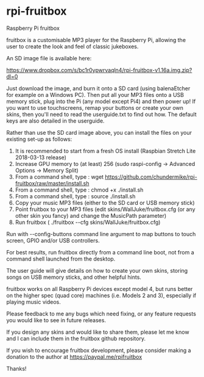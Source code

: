 # rpi-fruitbox
Raspberry Pi fruitbox

fruitbox is a customisable MP3 player for the Raspberry Pi, allowing the user to create the look and feel of classic jukeboxes.

An SD image file is available here:

https://www.dropbox.com/s/bc1r0ypwrvaqln4/rpi-fruitbox-v1.16a.img.zip?dl=0

Just download the image, and burn it onto a SD card (using balenaEtcher for example on a Windows PC).  Then put all your MP3 files onto a USB memory stick, plug into the Pi (any model except Pi4) and then power up!  If you want to use touchscreens, remap your buttons or create your own skins, then you'll need to read the userguide.txt to find out how.  The default keys are also detailed in the userguide.

Rather than use the SD card image above, you can install the files on your existing set-up as follows:

1. It is recommended to start from a fresh OS install (Raspbian Stretch Lite 2018-03-13 release)
2. Increase GPU memory to (at least) 256 (sudo raspi-config -> Advanced Options -> Memory Split)
3. From a command shell, type : wget https://github.com/chundermike/rpi-fruitbox/raw/master/install.sh
4. From a command shell, type : chmod +x ./install.sh
5. From a command shell, type : source ./install.sh
6. Copy your music MP3 files (either to the SD card or USB memory stick)
7. Point fruitbox to your MP3 files (edit skins/WallJuke/fruitbox.cfg (or any other skin you fancy) and change the MusicPath parameter)
8. Run fruitbox ( ./fruitbox --cfg skins/WallJuke/fruitbox.cfg)

Run with --config-buttons command line argument to map buttons to touch screen, GPIO and/or USB controllers.

For best results, run fruitbox directly from a command line boot, not from a command shell launched from the desktop.

The user guide will give details on how to create your own skins, storing songs on USB memory sticks, and other helpful hints.

fruitbox works on all Raspberry Pi devices except model 4, but runs better on the higher spec (quad core) machines (i.e. Models 2 and 3), especially if playing music videos.

Please feedback to me any bugs which need fixing, or any feature requests you would like to see in future releases.

If you design any skins and would like to share them, please let me know and I can include them in the fruitbox github
repository.

If you wish to encourage fruitbox development, please consider making a donation to the author at https://paypal.me/rpifruitbox

Thanks!
